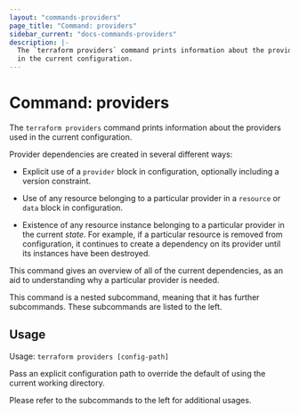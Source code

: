 ```yaml
---
layout: "commands-providers"
page_title: "Command: providers"
sidebar_current: "docs-commands-providers"
description: |-
  The `terraform providers` command prints information about the providers used
  in the current configuration.
---
```


# Command: providers

The `terraform providers` command prints information about the providers
used in the current configuration.

Provider dependencies are created in several different ways:

* Explicit use of a `provider` block in configuration, optionally including
  a version constraint.

* Use of any resource belonging to a particular provider in a `resource` or
  `data` block in configuration.

* Existence of any resource instance belonging to a particular provider in
  the current _state_. For example, if a particular resource is removed
  from configuration, it continues to create a dependency on its provider
  until its instances have been destroyed.

This command gives an overview of all of the current dependencies, as an aid
to understanding why a particular provider is needed.

This command is a nested subcommand, meaning that it has further subcommands.
These subcommands are listed to the left.

## Usage

Usage: `terraform providers [config-path]`

Pass an explicit configuration path to override the default of using the
current working directory.

Please refer to the subcommands to the left for additional usages.
